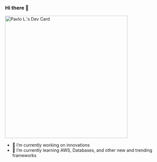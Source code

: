 ### Hi there 👋

<a href="https://app.daily.dev/ridleyOne"><img src="https://api.daily.dev/devcards/1830239d0cf144eb85f74d21756756c5.png?r=305" width="400" alt="Pavlo L.'s Dev Card"/></a>

- 🔭 I’m currently working on innovations
- 🌱 I’m currently learning AWS, Databases, and other new and trending frameworks

<!--
**faeriy/faeriy** is a ✨ _special_ ✨ repository because its `README.md` (this file) appears on your GitHub profile.

Here are some ideas to get you started:

- 🔭 I’m currently working on ...
- 🌱 I’m currently learning ...
- 👯 I’m looking to collaborate on ...
- 🤔 I’m looking for help with ...
- 💬 Ask me about ...
- 📫 How to reach me: ...
- 😄 Pronouns: ...
- ⚡ Fun fact: ...
-->
